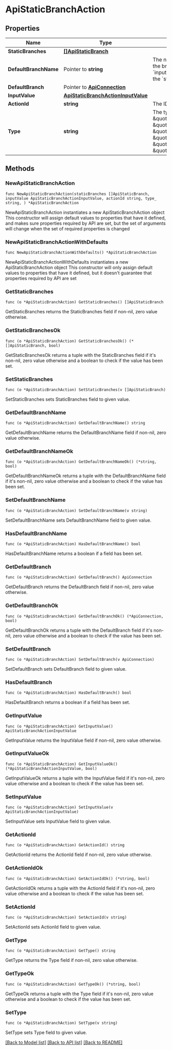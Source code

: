 # ApiStaticBranchAction

## Properties

Name | Type | Description | Notes
------------ | ------------- | ------------- | -------------
**StaticBranches** | [**[]ApiStaticBranch**](ApiStaticBranch.md) |  | 
**DefaultBranchName** | Pointer to **string** | The name of the default branch, the branch that gets executed if &#x60;inputValue&#x60; does not match any of the &#x60;staticBranches&#x60;. | [optional] 
**DefaultBranch** | Pointer to [**ApiConnection**](ApiConnection.md) |  | [optional] 
**InputValue** | [**ApiStaticBranchActionInputValue**](ApiStaticBranchActionInputValue.md) |  | 
**ActionId** | **string** | The ID for this action. | 
**Type** | **string** | The type of action this is, can be: \&quot;STATIC_BRANCH\&quot;, \&quot;LIST_BRANCH\&quot;, \&quot;AB_TEST_BRANCH\&quot;, \&quot;CUSTOM_CODE\&quot;, \&quot;WEBHOOK\&quot;, or \&quot;SINGLE_CONNECTION\&quot; | [default to "STATIC_BRANCH"]

## Methods

### NewApiStaticBranchAction

`func NewApiStaticBranchAction(staticBranches []ApiStaticBranch, inputValue ApiStaticBranchActionInputValue, actionId string, type_ string, ) *ApiStaticBranchAction`

NewApiStaticBranchAction instantiates a new ApiStaticBranchAction object
This constructor will assign default values to properties that have it defined,
and makes sure properties required by API are set, but the set of arguments
will change when the set of required properties is changed

### NewApiStaticBranchActionWithDefaults

`func NewApiStaticBranchActionWithDefaults() *ApiStaticBranchAction`

NewApiStaticBranchActionWithDefaults instantiates a new ApiStaticBranchAction object
This constructor will only assign default values to properties that have it defined,
but it doesn't guarantee that properties required by API are set

### GetStaticBranches

`func (o *ApiStaticBranchAction) GetStaticBranches() []ApiStaticBranch`

GetStaticBranches returns the StaticBranches field if non-nil, zero value otherwise.

### GetStaticBranchesOk

`func (o *ApiStaticBranchAction) GetStaticBranchesOk() (*[]ApiStaticBranch, bool)`

GetStaticBranchesOk returns a tuple with the StaticBranches field if it's non-nil, zero value otherwise
and a boolean to check if the value has been set.

### SetStaticBranches

`func (o *ApiStaticBranchAction) SetStaticBranches(v []ApiStaticBranch)`

SetStaticBranches sets StaticBranches field to given value.


### GetDefaultBranchName

`func (o *ApiStaticBranchAction) GetDefaultBranchName() string`

GetDefaultBranchName returns the DefaultBranchName field if non-nil, zero value otherwise.

### GetDefaultBranchNameOk

`func (o *ApiStaticBranchAction) GetDefaultBranchNameOk() (*string, bool)`

GetDefaultBranchNameOk returns a tuple with the DefaultBranchName field if it's non-nil, zero value otherwise
and a boolean to check if the value has been set.

### SetDefaultBranchName

`func (o *ApiStaticBranchAction) SetDefaultBranchName(v string)`

SetDefaultBranchName sets DefaultBranchName field to given value.

### HasDefaultBranchName

`func (o *ApiStaticBranchAction) HasDefaultBranchName() bool`

HasDefaultBranchName returns a boolean if a field has been set.

### GetDefaultBranch

`func (o *ApiStaticBranchAction) GetDefaultBranch() ApiConnection`

GetDefaultBranch returns the DefaultBranch field if non-nil, zero value otherwise.

### GetDefaultBranchOk

`func (o *ApiStaticBranchAction) GetDefaultBranchOk() (*ApiConnection, bool)`

GetDefaultBranchOk returns a tuple with the DefaultBranch field if it's non-nil, zero value otherwise
and a boolean to check if the value has been set.

### SetDefaultBranch

`func (o *ApiStaticBranchAction) SetDefaultBranch(v ApiConnection)`

SetDefaultBranch sets DefaultBranch field to given value.

### HasDefaultBranch

`func (o *ApiStaticBranchAction) HasDefaultBranch() bool`

HasDefaultBranch returns a boolean if a field has been set.

### GetInputValue

`func (o *ApiStaticBranchAction) GetInputValue() ApiStaticBranchActionInputValue`

GetInputValue returns the InputValue field if non-nil, zero value otherwise.

### GetInputValueOk

`func (o *ApiStaticBranchAction) GetInputValueOk() (*ApiStaticBranchActionInputValue, bool)`

GetInputValueOk returns a tuple with the InputValue field if it's non-nil, zero value otherwise
and a boolean to check if the value has been set.

### SetInputValue

`func (o *ApiStaticBranchAction) SetInputValue(v ApiStaticBranchActionInputValue)`

SetInputValue sets InputValue field to given value.


### GetActionId

`func (o *ApiStaticBranchAction) GetActionId() string`

GetActionId returns the ActionId field if non-nil, zero value otherwise.

### GetActionIdOk

`func (o *ApiStaticBranchAction) GetActionIdOk() (*string, bool)`

GetActionIdOk returns a tuple with the ActionId field if it's non-nil, zero value otherwise
and a boolean to check if the value has been set.

### SetActionId

`func (o *ApiStaticBranchAction) SetActionId(v string)`

SetActionId sets ActionId field to given value.


### GetType

`func (o *ApiStaticBranchAction) GetType() string`

GetType returns the Type field if non-nil, zero value otherwise.

### GetTypeOk

`func (o *ApiStaticBranchAction) GetTypeOk() (*string, bool)`

GetTypeOk returns a tuple with the Type field if it's non-nil, zero value otherwise
and a boolean to check if the value has been set.

### SetType

`func (o *ApiStaticBranchAction) SetType(v string)`

SetType sets Type field to given value.



[[Back to Model list]](../README.md#documentation-for-models) [[Back to API list]](../README.md#documentation-for-api-endpoints) [[Back to README]](../README.md)


